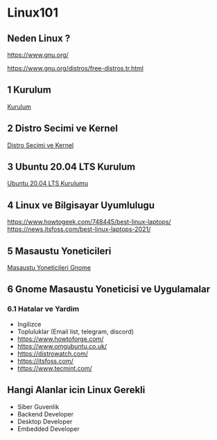 # Linux101

## Neden Linux ?
https://www.gnu.org/

https://www.gnu.org/distros/free-distros.tr.html

## 1 Kurulum
[Kurulum](install.md)

## 2 Distro Secimi ve Kernel
[Distro Secimi ve Kernel](distroandkernel.md)

## 3 Ubuntu 20.04 LTS Kurulum
[Ubuntu 20.04 LTS Kurulumu](ubuntults.md)


## 4 Linux ve Bilgisayar Uyumlulugu
https://www.howtogeek.com/748445/best-linux-laptops/
https://news.itsfoss.com/best-linux-laptops-2021/

## 5 Masaustu Yoneticileri
[Masaustu Yoneticileri Gnome](windowmanager.md)

## 6 Gnome Masaustu Yoneticisi ve Uygulamalar

### 6.1 Hatalar ve Yardim
* Ingilizce
* Topluluklar (Email list, telegram, discord)
* https://www.howtoforge.com/
* https://www.omgubuntu.co.uk/
* https://distrowatch.com/
* https://itsfoss.com/
* https://www.tecmint.com/

## Hangi Alanlar icin Linux Gerekli
* Siber Guvenlik
* Backend Developer
* Desktop Developer
* Embedded Developer
